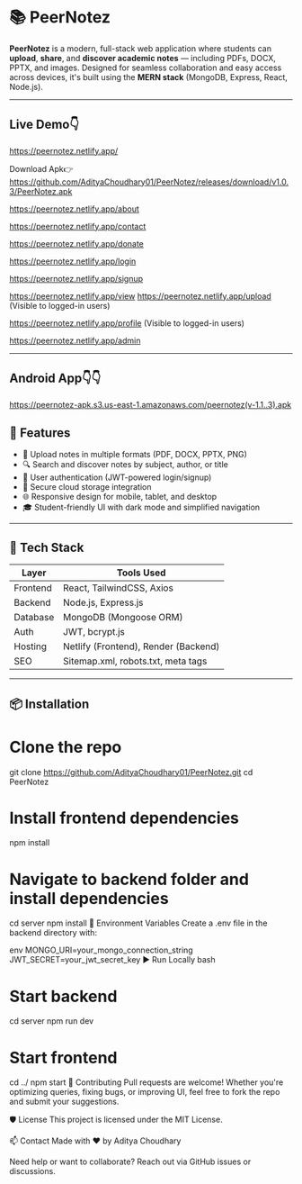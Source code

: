 # 📚 PeerNotez

**PeerNotez** is a modern, full-stack web application where students can **upload**, **share**, and **discover academic notes** — including PDFs, DOCX, PPTX, and images. Designed for seamless collaboration and easy access across devices, it's built using the **MERN stack** (MongoDB, Express, React, Node.js).

---
## Live Demo👇
https://peernotez.netlify.app/

Download Apk👉  https://github.com/AdityaChoudhary01/PeerNotez/releases/download/v1.0.3/PeerNotez.apk


https://peernotez.netlify.app/about

https://peernotez.netlify.app/contact

https://peernotez.netlify.app/donate

https://peernotez.netlify.app/login

https://peernotez.netlify.app/signup

https://peernotez.netlify.app/view
https://peernotez.netlify.app/upload (Visible to logged-in users)

https://peernotez.netlify.app/profile (Visible to logged-in users)

https://peernotez.netlify.app/admin

---
## Android App👇👇
https://peernotez-apk.s3.us-east-1.amazonaws.com/peernotez(v-1.1..3).apk
## 🚀 Features

- 📝 Upload notes in multiple formats (PDF, DOCX, PPTX, PNG)
- 🔍 Search and discover notes by subject, author, or title
- 👥 User authentication (JWT-powered login/signup)
- 💾 Secure cloud storage integration
- 🌐 Responsive design for mobile, tablet, and desktop
- 🎓 Student-friendly UI with dark mode and simplified navigation

---

## 🧰 Tech Stack

| Layer       | Tools Used                |
|------------|---------------------------|
| Frontend   | React, TailwindCSS, Axios |
| Backend    | Node.js, Express.js       |
| Database   | MongoDB (Mongoose ORM)    |
| Auth       | JWT, bcrypt.js            |
| Hosting    | Netlify (Frontend), Render (Backend) |
| SEO        | Sitemap.xml, robots.txt, meta tags |

---

## 📦 Installation
# Clone the repo
git clone https://github.com/AdityaChoudhary01/PeerNotez.git
cd PeerNotez

# Install frontend dependencies
npm install

# Navigate to backend folder and install dependencies
cd server
npm install
🔑 Environment Variables
Create a .env file in the backend directory with:

env
MONGO_URI=your_mongo_connection_string
JWT_SECRET=your_jwt_secret_key
▶️ Run Locally
bash
# Start backend
cd server
npm run dev

# Start frontend
cd ../
npm start
🧠 Contributing
Pull requests are welcome! Whether you're optimizing queries, fixing bugs, or improving UI, feel free to fork the repo and submit your suggestions.

🛡️ License
This project is licensed under the MIT License.

📫 Contact
Made with ❤️ by Aditya Choudhary

Need help or want to collaborate? Reach out via GitHub issues or discussions.
